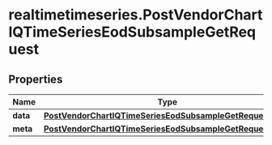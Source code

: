 # realtimetimeseries.PostVendorChartIQTimeSeriesEodSubsampleGetRequest

## Properties

Name | Type | Description | Notes
------------ | ------------- | ------------- | -------------
**data** | [**PostVendorChartIQTimeSeriesEodSubsampleGetRequestData**](PostVendorChartIQTimeSeriesEodSubsampleGetRequestData.md) |  | 
**meta** | [**PostVendorChartIQTimeSeriesEodSubsampleGetRequestMeta**](PostVendorChartIQTimeSeriesEodSubsampleGetRequestMeta.md) |  | [optional] 


